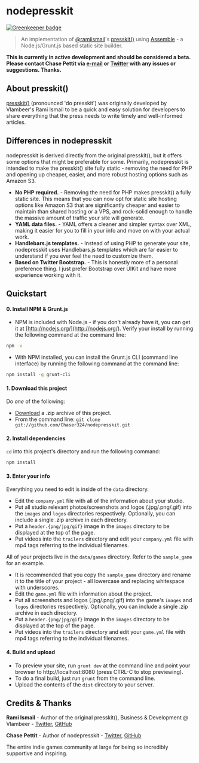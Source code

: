 # nodepresskit

[![Greenkeeper badge](https://badges.greenkeeper.io/OiYouYeahYou/nodepresskit.svg)](https://greenkeeper.io/)
> An implementation of [@ramiismail](https://github.com/ramiismail)'s [presskit()](https://github.com/ramiismail/dopresskit) using [Assemble](http://assemble.io) - a Node.js/Grunt.js based static site builder.

**This is currently in active development and should be considered a beta. Please contact Chase Pettit via [e-mail](mailto:chasepettit@gmail.com) or [Twitter](https://twitter.com/chasepettit) with any issues or suggestions. Thanks.**

## About presskit()

[presskit()](http://dopresskit.com/) (pronounced 'do presskit') was originally developed by Vlambeer's Rami Ismail to be a quick and easy solution for developers to share everything that the press needs to write timely and well-informed articles.

## Differences in nodepresskit

nodepresskit is derived directly from the original presskit(), but it offers some options that might be preferable for some. Primarily, nodepresskit is intended to make the presskit() site fully static - removing the need for PHP and opening up cheaper, easier, and more robust hosting options such as Amazon S3.

* **No PHP required.** - Removing the need for PHP makes presskit() a fully static site. This means that you can now opt for static site hosting options like Amazon S3 that are significantly cheaper and easier to maintain than shared hosting or a VPS, and rock-solid enough to handle the massive amount of traffic your site will generate.
* **YAML data files.** - YAML offers a cleaner and simpler syntax over XML, making it easier for you to fill in your info and move on with your actual work.
* **Handlebars.js templates.** - Instead of using PHP to generate your site, nodepresskit uses Handlebars.js templates which are far easier to understand if you ever feel the need to customize them.
* **Based on Twitter Bootstrap.** - This is honestly more of a personal preference thing. I just prefer Bootstrap over UIKit and have more experience working with it.

## Quickstart

#### 0. Install NPM & Grunt.js
* NPM is included with Node.js - if you don't already have it, you can get it at [http://nodejs.org/](http://nodejs.org/). Verify your install by running the following command at the command line:

````bash
npm -v
````

* With NPM installed, you can install the Grunt.js CLI (command line interface) by running the following command at the command line:

````bash
npm install -g grunt-cli
````

#### 1. Download this project
Do *one* of the following:

* [Download][download] a .zip archive of this project.
* From the command line: `git clone git://github.com/Chaser324/nodepresskit.git`

#### 2. Install dependencies
`cd` into this project's directory and run the following command:

````bash
npm install
````

#### 3. Enter your info

Everything you need to edit is inside of the `data` directory.

* Edit the `company.yml` file with all of the information about your studio. 
* Put all studio relevant photos/screenshots and logos (.jpg/.png/.gif) into the `images` and `logos` directories respectively. Optionally, you can include a single .zip archive in each directory.
* Put a `header.{png/jpg/gif}` image in the `images` directory to be displayed at the top of the page.
* Put videos into the `trailers` directory and edit your `company.yml` file with mp4 tags referring to the individual filenames.

All of your projects live in the `data/games` directory. Refer to the `sample_game` for an example.

* It is recommended that you copy the `sample_game` directory and rename it to the title of your project - all lowercase and replacing whitespace with underscores.
* Edit the `game.yml` file with information about the project.
* Put all screenshots and logos (.jpg/.png/.gif) into the game's `images` and `logos` directories respectively. Optionally, you can include a single .zip archive in each directory.
* Put a `header.{png/jpg/gif}` image in the `images` directory to be displayed at the top of the page.
* Put videos into the `trailers` directory and edit your `game.yml` file with mp4 tags referring to the individual filenames.

#### 4. Build and upload
* To preview your site, run `grunt dev` at the command line and point your browser to http://localhost:8080 (press CTRL-C to stop previewing). 
* To do a final build, just run `grunt` from the command line.
* Upload the contents of the `dist` directory to your server.


## Credits & Thanks

**Rami Ismail** - Author of the original presskit(), Business & Development @ Vlambeer - [Twitter](https://twitter.com/tha_rami), [GitHub](https://github.com/ramiismail)

**Chase Pettit** - Author of nodepresskit - [Twitter](https://twitter.com/chasepettit), [GitHub](https://github.com/chaser324)

The entire indie games community at large for being so incredibly supportive and inspiring.





[download]: https://github.com/Chaser324/nodepresskit/archive/master.zip "Download boilerplate-bootstrap"

